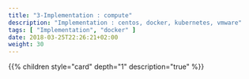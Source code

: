 ```yaml
---
title: "3-Implementation : compute"
description: "Implementation : centos, docker, kubernetes, vmware"
tags: [ "Implementation", "docker" ]
date: 2018-03-25T22:26:21+02:00
weight: 30
---
```

{{% children style="card" depth="1"  description="true" %}}
